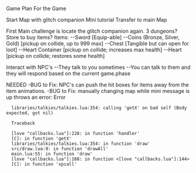 Game Plan For the Game


Start Map with glitch companion
Mini tutorial
Transfer to main Map

First Main challenge is locate the glitch companion again.
3 dungeons?
Store to buy items?
Items:
  --Sword [Equip-able]
  --Coins (Bronze, Silver, Gold) [pickup on collide, up to 999 max]
  --Chest [Tangible but can open for loot]
  --Heart Container [pickup on collide; increases max health]
  --Heart [pickup on collide; restores some health]

Interact with NPC's
  --They talk to you sometimes
  --You can talk to them and they will respond based on the current game.phase









  NEEDED
    -BUG to Fix: NPC's can push the hit boxes for items away from the item animations.
    -BUG to Fix: manually changing map while mini message is up throws an error:
      Error

      libraries/talkies/talkies.lua:354: calling 'getX' on bad self (Body expected, got nil)

      Traceback

      [love "callbacks.lua"]:228: in function 'handler'
      [C]: in function 'getX'
      libraries/talkies/talkies.lua:354: in function 'draw'
      src/draw.lua:9: in function 'drawAll'
      main.lua:55: in function 'draw'
      [love "callbacks.lua"]:168: in function <[love "callbacks.lua"]:144>
      [C]: in function 'xpcall'

